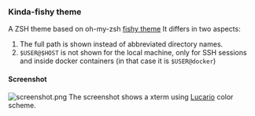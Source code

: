 ### Kinda-fishy theme

A ZSH theme based on oh-my-zsh [fishy theme](https://github.com/robbyrussell/oh-my-zsh/wiki/Themes#fishy)
It differs in two aspects:
 1. The full path is shown instead of abbreviated directory names.
 2. ```$USER@$HOST``` is not shown for the local machine, only for SSH sessions and
 inside docker containers (in that case it is ```$USER@docker```)

#### Screenshot
![screenshot.png](screenshot.png)
The screenshot shows a xterm using [Lucario](https://github.com/raphamorim/lucario) color scheme.

